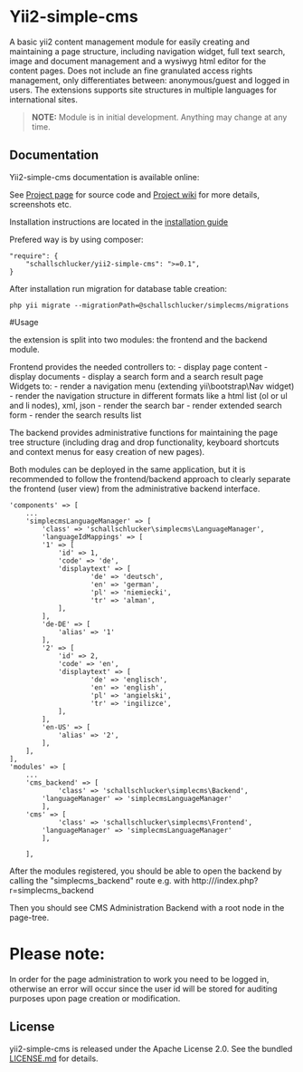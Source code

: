 # Yii2-simple-cms
A basic yii2 content management module for easily creating and maintaining a page structure, including navigation widget, full text search, image and document management and a wysiwyg html editor for the content pages.
Does not include an fine granulated access rights management, only differentiates between: anonymous/guest and logged in users. 
The extensions supports site structures in multiple languages for international sites.

> **NOTE:** Module is in initial development. Anything may change at any time.

## Documentation

Yii2-simple-cms documentation is available online: 

See [Project page](https://github.com/pkerspe/yii2-simple-cms) for source code
and [Project wiki](https://github.com/pkerspe/yii2-simple-cms/wiki) for more details, screenshots etc.

Installation instructions are located in the [installation guide](https://github.com/pkerspe/yii2-simple-cms/wiki)

Prefered way is by using composer:

    "require": {
        "schallschlucker/yii2-simple-cms": ">=0.1",
    }


After installation run migration for database table creation:

	php yii migrate --migrationPath=@schallschlucker/simplecms/migrations


#Usage

the extension is split into two modules: the frontend and the backend module.

Frontend provides the needed controllers to: - display page content - display documents - display a search form and a search result page Widgets to: - render a navigation menu (extending yii\bootstrap\Nav widget) - render the navigation structure in different formats like a html list (ol or ul and li nodes), xml, json - render the search bar - render extended search form - render the search results list

The backend provides administrative functions for maintaining the page tree structure (including drag and drop functionality, keyboard shortcuts and context menus for easy creation of new pages).

Both modules can be deployed in the same application, but it is recommended to follow the frontend/backend approach to clearly separate the frontend (user view) from the administrative backend interface.

	'components' => [
	    ...
	    'simplecmsLanguageManager' => [
	        'class' => 'schallschlucker\simplecms\LanguageManager',
	        'languageIdMappings' => [
	        '1' => [
	            'id' => 1,
	            'code' => 'de',
	            'displaytext' => [
	                    'de' => 'deutsch',
	                    'en' => 'german',
	                    'pl' => 'niemiecki',
	                    'tr' => 'alman',
	            ],
	        ],
	        'de-DE' => [
	            'alias' => '1'
	        ],
	        '2' => [
	            'id' => 2,
	            'code' => 'en',
	            'displaytext' => [
	                    'de' => 'englisch',
	                    'en' => 'english',
	                    'pl' => 'angielski',
	                    'tr' => 'ingilizce',
	            ],
	        ],
	        'en-US' => [
	            'alias' => '2',
	        ],
	    ],
	],
	'modules' => [
	    ...
	    'cms_backend' => [
	            'class' => 'schallschlucker\simplecms\Backend',
	        'languageManager' => 'simplecmsLanguageManager'
	        ],
	    'cms' => [
	            'class' => 'schallschlucker\simplecms\Frontend',
	        'languageManager' => 'simplecmsLanguageManager'
	        ],
	 
	    ],

After the modules registered, you should be able to open the backend by calling the "simplecms_backend" route
e.g. with
http://<your-server>/index.php?r=simplecms_backend

Then you should see CMS Administration Backend with a root node in the page-tree.

# Please note:
In order for the page administration to work you need to be logged in, otherwise an error will occur since the user id will be stored for auditing purposes upon page creation or modification.

## License

yii2-simple-cms is released under the Apache License 2.0. See the bundled [LICENSE.md](LICENSE.md) for details.
